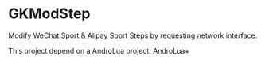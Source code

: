 # GKModStep
Modify WeChat Sport &amp; Alipay Sport Steps by requesting network interface.

This project depend on a AndroLua project: AndroLua+
